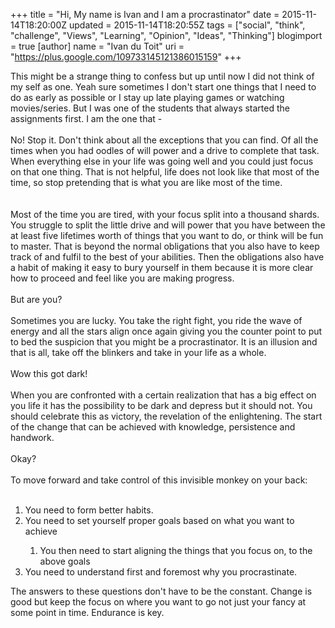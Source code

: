+++
title = "Hi, My name is Ivan and I am a procrastinator"
date = 2015-11-14T18:20:00Z
updated = 2015-11-14T18:20:55Z
tags = ["social", "think", "challenge", "Views", "Learning", "Opinion", "Ideas", "Thinking"]
blogimport = true 
[author]
	name = "Ivan du Toit"
	uri = "https://plus.google.com/109733145121386015159"
+++

This might be a strange thing to confess but up until now I did not think of my self as one. Yeah sure sometimes I don't start one things that I need to do as early as possible or I stay up late playing games or watching movies/series. But I was one of the students that always started the assignments first. I am the one that -<br /><br />No! Stop it. Don't think about all the exceptions that you can find. Of all the times when you had oodles of will power and a drive to complete that task. When everything else in your life was going well and you could just focus on that one thing. That is not helpful, life does not look like that most of the time, so stop pretending that is what you are like most of the time.<br /><br /><a name='more'></a><br />Most of the time you are tired, with your focus split into a thousand shards. You struggle to split the little drive and will power that you have between the at least five lifetimes worth of things that you want to do, or think will be fun to master. That is beyond the normal obligations that you also have to keep track of and fulfil to the best of your abilities. Then the obligations also have a habit of making it easy to bury yourself in them because it is more clear how to proceed and feel like you are making progress.<br /><br />But are you?<br /><br />Sometimes you are lucky. You take the right fight, you ride the wave of energy and all the stars align once again giving you the counter point to put to bed the suspicion that you might be a procrastinator. It is an illusion and that is all, take off the blinkers and take in your life as a whole.<br /><br />Wow this got dark!<br /><br />When you are confronted with a certain realization that has a big effect on you life it has the possibility to be dark and depress but it should not. You should celebrate this as victory, the revelation of the enlightening. The start of the change that can be achieved with knowledge, persistence and handwork.<br /><br />Okay?<br /><br />To move forward and take control of this invisible monkey on your back:<br /><br /><ol><li>You need to form better habits.</li><li>You need to set yourself proper goals based on what you want to achieve</li><ol><li>You then need to start aligning the things that you focus on, to the above goals</li></ol><li>You need to understand first and foremost why you procrastinate.</li></ol><div>The answers to these questions don't have to be the constant. Change is good but keep the focus on where you want to go not just your fancy at some point in time. Endurance is key.</div>
